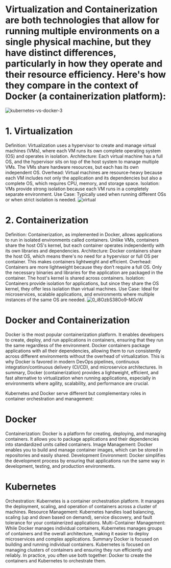 # Virtualization and Containerization are both technologies that allow for running multiple environments on a single physical machine, but they have distinct differences, particularly in how they operate and their resource efficiency. Here's how they compare in the context of Docker (a containerization platform):

![kubernetes-vs-docker-3](https://github.com/user-attachments/assets/2786a0aa-4fc4-470a-836a-a32c86341f3f)

# 1. Virtualization
Definition: Virtualization uses a hypervisor to create and manage virtual machines (VMs), where each VM runs its own complete operating system (OS) and operates in isolation.
Architecture: Each virtual machine has a full OS, and the hypervisor sits on top of the host system to manage multiple VMs. The VMs share hardware resources, but each has its own independent OS.
Overhead: Virtual machines are resource-heavy because each VM includes not only the application and its dependencies but also a complete OS, which requires CPU, memory, and storage space.
Isolation: VMs provide strong isolation because each VM runs in a completely separate environment.
Use Case: Typically used when running different OSs or when strict isolation is needed.
![virtual](https://github.com/user-attachments/assets/5537176c-e415-4274-a86e-e150f7713472)

# 2. Containerization
Definition: Containerization, as implemented in Docker, allows applications to run in isolated environments called containers. Unlike VMs, containers share the host OS's kernel, but each container operates independently with its own libraries and dependencies.
Architecture: Docker containers share the host OS, which means there's no need for a hypervisor or full OS per container. This makes containers lightweight and efficient.
Overhead: Containers are more lightweight because they don’t require a full OS. Only the necessary binaries and libraries for the application are packaged in the container. The host's kernel is shared across containers.
Isolation: Containers provide isolation for applications, but since they share the OS kernel, they offer less isolation than virtual machines.
Use Case: Ideal for microservices, scalable applications, and environments where multiple instances of the same OS are needed.
![0_i8OzbS38Oo9-MGcW](https://github.com/user-attachments/assets/deb8aae0-2952-4b1d-b840-ee9a210fa6d5)

# Docker and Containerization
Docker is the most popular containerization platform. It enables developers to create, deploy, and run applications in containers, ensuring that they run the same regardless of the environment. Docker containers package applications with all their dependencies, allowing them to run consistently across different environments without the overhead of virtualization. This is why Docker is favored in modern DevOps pipelines, continuous integration/continuous delivery (CI/CD), and microservice architectures.
In summary, Docker (containerization) provides a lightweight, efficient, and fast alternative to virtualization when running applications, especially in environments where agility, scalability, and performance are crucial.

Kubernetes and Docker serve different but complementary roles in container orchestration and management:

# Docker
Containerization: Docker is a platform for creating, deploying, and managing containers. It allows you to package applications and their dependencies into standardized units called containers.
Image Management: Docker enables you to build and manage container images, which can be stored in repositories and easily shared.
Development Environment: Docker simplifies the development process by ensuring that applications run the same way in development, testing, and production environments.
# Kubernetes
Orchestration: Kubernetes is a container orchestration platform. It manages the deployment, scaling, and operation of containers across a cluster of machines.
Resource Management: Kubernetes handles load balancing, scaling (up and down based on demand), service discovery, and fault tolerance for your containerized applications.
Multi-Container Management: While Docker manages individual containers, Kubernetes manages groups of containers and the overall architecture, making it easier to deploy microservices and complex applications.
Summary
Docker is focused on building and running individual containers.
Kubernetes is focused on managing clusters of containers and ensuring they run efficiently and reliably.
In practice, you often use both together: Docker to create the containers and Kubernetes to orchestrate them.
